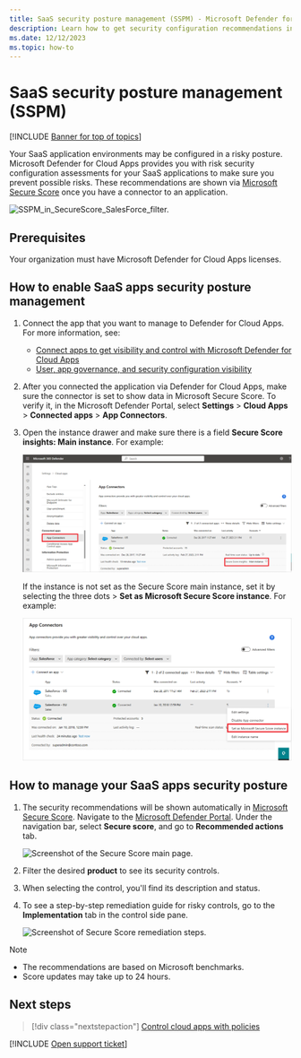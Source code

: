 ```yaml
---
title: SaaS security posture management (SSPM) - Microsoft Defender for Cloud Apps
description: Learn how to get security configuration recommendations in Defender for Cloud Apps for your organization's SaaS applications.
ms.date: 12/12/2023
ms.topic: how-to
---
```


# SaaS security posture management (SSPM)

[!INCLUDE [Banner for top of topics](includes/banner.md)]

Your SaaS application environments may be configured in a risky posture. Microsoft Defender for Cloud Apps provides you with risk security configuration assessments for your SaaS applications to make sure you prevent possible risks. These recommendations are shown via [Microsoft Secure Score](/microsoft-365/security/defender-endpoint/tvm-security-recommendation) once you have a connector to an application.

   ![SSPM_in_SecureScore_SalesForce_filter.](media/security-saas-sspm-in-secure-score-salesforce-filter.png)

## Prerequisites

Your organization must have Microsoft Defender for Cloud Apps licenses.

## How to enable SaaS apps security posture management

1. Connect the app that you want to manage to Defender for Cloud Apps. For more information, see:

    - [Connect apps to get visibility and control with Microsoft Defender for Cloud Apps](enable-instant-visibility-protection-and-governance-actions-for-your-apps.md)
    - [User, app governance, and security configuration visibility](enable-instant-visibility-protection-and-governance-actions-for-your-apps.md#user-app-governance-and-security-configuration-visibility)

1. After you connected the application via Defender for Cloud Apps, make sure the connector is set to show data in Microsoft Secure Score. To verify it, in the Microsoft Defender Portal, select **Settings** > **Cloud Apps** > **Connected apps** > **App Connectors**. 

1. Open the instance drawer and make sure there is a field **Secure Score insights: Main instance**. For example:

    ![Screenshot of the Secure Score instance in Defender for Cloud Apps.](media/security-saas-secure-score-main-instance-drawer.png)

    If the instance is not set as the Secure Score main instance, set it by selecting the three dots > **Set as Microsoft Secure Score instance**. For example:

    ![Select Secure Score instance in Defender for Cloud Apps.](media/security-saas-choose-secure-score-main-instance.png)

## How to manage your SaaS apps security posture

1. The security recommendations will be shown automatically in [Microsoft Secure Score](/microsoft-365/security/defender/microsoft-secure-score). Navigate to the [Microsoft Defender Portal](https://security.microsoft.com). Under the navigation bar, select **Secure score**, and go to **Recommended actions** tab.

    ![Screenshot of the Secure Score main page.](media/security-saas-secure-score-main-page.png)

1. Filter the desired **product** to see its security controls.
1. When selecting the control, you'll find its description and status.
1. To see a step-by-step remediation guide for risky controls, go to the **Implementation** tab in the control side pane.

    ![Screenshot of Secure Score remediation steps.](media/security-saas-secures-score-remediations-steps.png)

>[!NOTE]
>
> - The recommendations are based on Microsoft benchmarks.
> - Score updates may take up to 24 hours.

## Next steps

> [!div class="nextstepaction"]
> [Control cloud apps with policies](control-cloud-apps-with-policies.md)

[!INCLUDE [Open support ticket](includes/support.md)]


